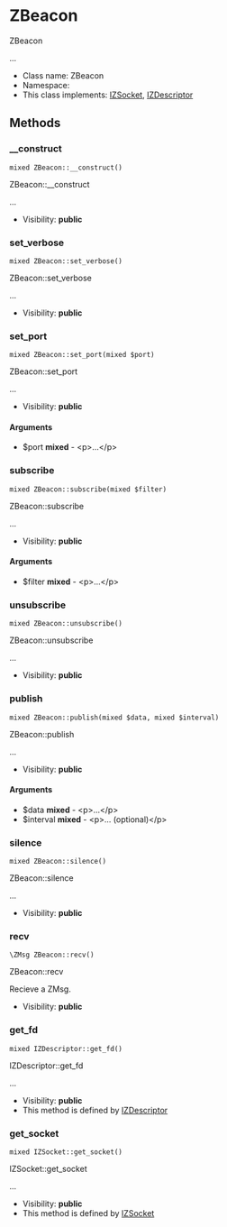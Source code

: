 ZBeacon
===============

ZBeacon

...


* Class name: ZBeacon
* Namespace: 
* This class implements: [IZSocket](IZSocket.md), [IZDescriptor](IZDescriptor.md)






Methods
-------


### __construct

    mixed ZBeacon::__construct()

ZBeacon::__construct

...

* Visibility: **public**




### set_verbose

    mixed ZBeacon::set_verbose()

ZBeacon::set_verbose

...

* Visibility: **public**




### set_port

    mixed ZBeacon::set_port(mixed $port)

ZBeacon::set_port

...

* Visibility: **public**


#### Arguments
* $port **mixed** - &lt;p&gt;...&lt;/p&gt;



### subscribe

    mixed ZBeacon::subscribe(mixed $filter)

ZBeacon::subscribe

...

* Visibility: **public**


#### Arguments
* $filter **mixed** - &lt;p&gt;...&lt;/p&gt;



### unsubscribe

    mixed ZBeacon::unsubscribe()

ZBeacon::unsubscribe

...

* Visibility: **public**




### publish

    mixed ZBeacon::publish(mixed $data, mixed $interval)

ZBeacon::publish

...

* Visibility: **public**


#### Arguments
* $data **mixed** - &lt;p&gt;...&lt;/p&gt;
* $interval **mixed** - &lt;p&gt;... (optional)&lt;/p&gt;



### silence

    mixed ZBeacon::silence()

ZBeacon::silence

...

* Visibility: **public**




### recv

    \ZMsg ZBeacon::recv()

ZBeacon::recv

Recieve a ZMsg.

* Visibility: **public**




### get_fd

    mixed IZDescriptor::get_fd()

IZDescriptor::get_fd

...

* Visibility: **public**
* This method is defined by [IZDescriptor](IZDescriptor.md)




### get_socket

    mixed IZSocket::get_socket()

IZSocket::get_socket

...

* Visibility: **public**
* This method is defined by [IZSocket](IZSocket.md)



